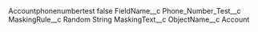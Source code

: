 <?xml version="1.0" encoding="UTF-8"?>
<CustomMetadata xmlns="http://soap.sforce.com/2006/04/metadata" xmlns:xsi="http://www.w3.org/2001/XMLSchema-instance" xmlns:xsd="http://www.w3.org/2001/XMLSchema">
    <label>Accountphonenumbertest</label>
    <protected>false</protected>
    <values>
        <field>FieldName__c</field>
        <value xsi:type="xsd:string">Phone_Number_Test__c</value>
    </values>
    <values>
        <field>MaskingRule__c</field>
        <value xsi:type="xsd:string">Random String</value>
    </values>
    <values>
        <field>MaskingText__c</field>
        <value xsi:nil="true"/>
    </values>
    <values>
        <field>ObjectName__c</field>
        <value xsi:type="xsd:string">Account</value>
    </values>
</CustomMetadata>
